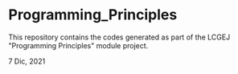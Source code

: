 # Programming_Principles
This repository contains the codes generated as part of the LCGEJ "Programming Principles" module project.

7 Dic, 2021
